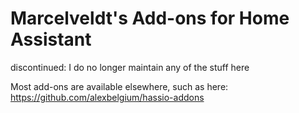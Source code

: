# Marcelveldt's Add-ons for Home Assistant

discontinued: I do no longer maintain any of the stuff here

Most add-ons are available elsewhere, such as here: https://github.com/alexbelgium/hassio-addons
